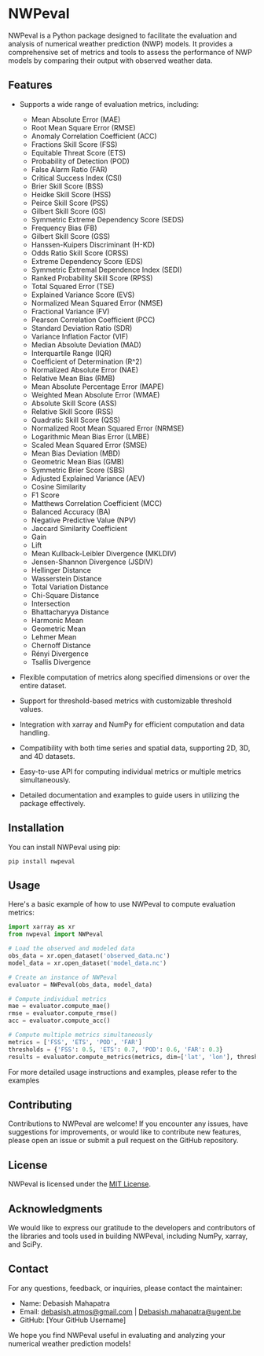 # NWPeval

NWPeval is a Python package designed to facilitate the evaluation and analysis of numerical weather prediction (NWP) models. It provides a comprehensive set of metrics and tools to assess the performance of NWP models by comparing their output with observed weather data.

## Features

- Supports a wide range of evaluation metrics, including:
  - Mean Absolute Error (MAE)
  - Root Mean Square Error (RMSE)
  - Anomaly Correlation Coefficient (ACC)
  - Fractions Skill Score (FSS)
  - Equitable Threat Score (ETS)
  - Probability of Detection (POD)
  - False Alarm Ratio (FAR)
  - Critical Success Index (CSI)
  - Brier Skill Score (BSS)
  - Heidke Skill Score (HSS)
  - Peirce Skill Score (PSS)
  - Gilbert Skill Score (GS)
  - Symmetric Extreme Dependency Score (SEDS)
  - Frequency Bias (FB)
  - Gilbert Skill Score (GSS)
  - Hanssen-Kuipers Discriminant (H-KD)
  - Odds Ratio Skill Score (ORSS)
  - Extreme Dependency Score (EDS)
  - Symmetric Extremal Dependence Index (SEDI)
  - Ranked Probability Skill Score (RPSS)
  - Total Squared Error (TSE)
  - Explained Variance Score (EVS)
  - Normalized Mean Squared Error (NMSE)
  - Fractional Variance (FV)
  - Pearson Correlation Coefficient (PCC)
  - Standard Deviation Ratio (SDR)
  - Variance Inflation Factor (VIF)
  - Median Absolute Deviation (MAD)
  - Interquartile Range (IQR)
  - Coefficient of Determination (R^2)
  - Normalized Absolute Error (NAE)
  - Relative Mean Bias (RMB)
  - Mean Absolute Percentage Error (MAPE)
  - Weighted Mean Absolute Error (WMAE)
  - Absolute Skill Score (ASS)
  - Relative Skill Score (RSS)
  - Quadratic Skill Score (QSS)
  - Normalized Root Mean Squared Error (NRMSE)
  - Logarithmic Mean Bias Error (LMBE)
  - Scaled Mean Squared Error (SMSE)
  - Mean Bias Deviation (MBD)
  - Geometric Mean Bias (GMB)
  - Symmetric Brier Score (SBS)
  - Adjusted Explained Variance (AEV)
  - Cosine Similarity
  - F1 Score
  - Matthews Correlation Coefficient (MCC)
  - Balanced Accuracy (BA)
  - Negative Predictive Value (NPV)
  - Jaccard Similarity Coefficient
  - Gain
  - Lift
  - Mean Kullback-Leibler Divergence (MKLDIV)
  - Jensen-Shannon Divergence (JSDIV)
  - Hellinger Distance
  - Wasserstein Distance
  - Total Variation Distance
  - Chi-Square Distance
  - Intersection
  - Bhattacharyya Distance
  - Harmonic Mean
  - Geometric Mean
  - Lehmer Mean
  - Chernoff Distance
  - Rényi Divergence
  - Tsallis Divergence

- Flexible computation of metrics along specified dimensions or over the entire dataset.
- Support for threshold-based metrics with customizable threshold values.
- Integration with xarray and NumPy for efficient computation and data handling.
- Compatibility with both time series and spatial data, supporting 2D, 3D, and 4D datasets.
- Easy-to-use API for computing individual metrics or multiple metrics simultaneously.
- Detailed documentation and examples to guide users in utilizing the package effectively.

## Installation

You can install NWPeval using pip:

```shell
pip install nwpeval
```

## Usage

Here's a basic example of how to use NWPeval to compute evaluation metrics:

```python
import xarray as xr
from nwpeval import NWPeval

# Load the observed and modeled data
obs_data = xr.open_dataset('observed_data.nc')
model_data = xr.open_dataset('model_data.nc')

# Create an instance of NWPeval
evaluator = NWPeval(obs_data, model_data)

# Compute individual metrics
mae = evaluator.compute_mae()
rmse = evaluator.compute_rmse()
acc = evaluator.compute_acc()

# Compute multiple metrics simultaneously
metrics = ['FSS', 'ETS', 'POD', 'FAR']
thresholds = {'FSS': 0.5, 'ETS': 0.7, 'POD': 0.6, 'FAR': 0.3}
results = evaluator.compute_metrics(metrics, dim=['lat', 'lon'], thresholds=thresholds)
```

For more detailed usage instructions and examples, please refer to the examples 

## Contributing

Contributions to NWPeval are welcome! If you encounter any issues, have suggestions for improvements, or would like to contribute new features, please open an issue or submit a pull request on the GitHub repository.

## License

NWPeval is licensed under the [MIT License](LICENSE).

## Acknowledgments

We would like to express our gratitude to the developers and contributors of the libraries and tools used in building NWPeval, including NumPy, xarray, and SciPy.

## Contact

For any questions, feedback, or inquiries, please contact the maintainer:

- Name: Debasish Mahapatra
- Email: debasish.atmos@gmail.com | Debasish.mahapatra@ugent.be
- GitHub: [Your GitHub Username]

We hope you find NWPeval useful in evaluating and analyzing your numerical weather prediction models!
```

